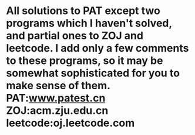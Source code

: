 All solutions to PAT except two programs which I haven't solved, and partial ones to ZOJ and leetcode. I add only a few comments to these programs, so it may be somewhat sophisticated for you to make sense of them.
PAT:www.patest.cn
ZOJ:acm.zju.edu.cn
leetcode:oj.leetcode.com
=======
